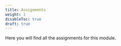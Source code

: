 ```yaml
---
title: Assignments
weight: 1
disableToc: true
draft: true
---
```


Here you will find all the assignments for this module.